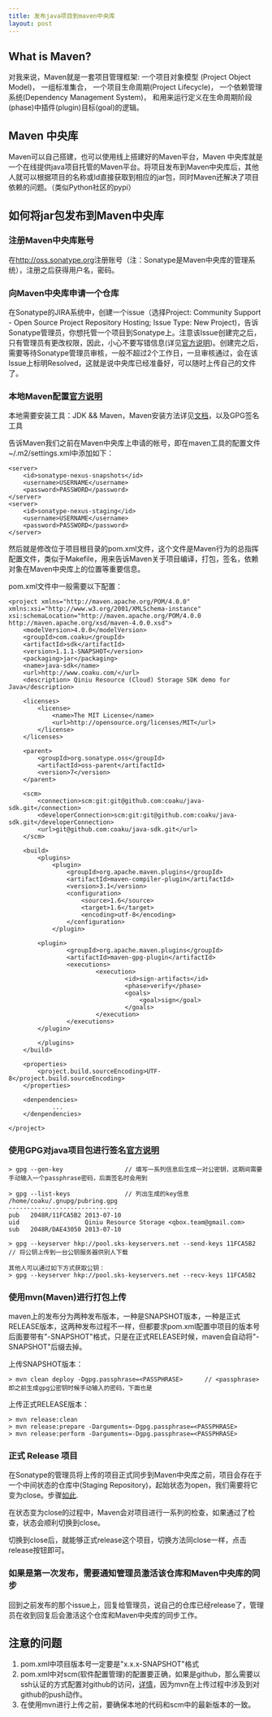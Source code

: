 ```yaml
---
title: 发布java项目到maven中央库
layout: post
---
```


## What is Maven?
对我来说，Maven就是一套项目管理框架:
	一个项目对象模型 (Project Object Model)，
	一组标准集合，
	一个项目生命周期(Project Lifecycle)，
	一个依赖管理系统(Dependency Management System)，
	和用来运行定义在生命周期阶段(phase)中插件(plugin)目标(goal)的逻辑。

## Maven 中央库
Maven可以自己搭建，也可以使用线上搭建好的Maven平台，Maven 中央库就是一个在线提供java项目托管的Maven平台。将项目发布到Maven中央库后，其他人就可以根据项目的名称或Id直接获取到相应的jar包，同时Maven还解决了项目依赖的问题。（类似Python社区的pypi）

## 如何将jar包发布到Maven中央库

### 注册Maven中央库账号
在<http://oss.sonatype.org>注册账号（注：Sonatype是Maven中央库的管理系统），注册之后获得用户名，密码。

### 向Maven中央库申请一个仓库
在Sonatype的JIRA系统中，创建一个issue（选择Project: Community Support - Open Source Project Repository Hosting; Issue Type: New Project)，告诉Sonatype管理员，你想托管一个项目到Sonatype上。注意该Issue创建完之后，只有管理员有更改权限，因此，小心不要写错信息(详见[官方说明](https://docs.sonatype.org/display/Repository/Sonatype+OSS+Maven+Repository+Usage+Guide))。创建完之后，需要等待Sonatype管理员审核，一般不超过2个工作日，一旦审核通过，会在该Issue上标明Resolved，这就是说中央库已经准备好，可以随时上传自己的文件了。 

### 本地Maven配置[官方说明](https://docs.sonatype.org/display/Repository/Sonatype+OSS+Maven+Repository+Usage+Guide)
本地需要安装工具：JDK && Maven，Maven安装方法详见[文档](http://coaku.qiniudn.com/maven_guide.pdf)，以及GPG签名工具

告诉Maven我们之前在Maven中央库上申请的帐号，即在maven工具的配置文件~/.m2/settings.xml中添加如下：

    <server>
        <id>sonatype-nexus-snapshots</id>
        <username>USERNAME</username>
        <password>PASSWORD</password>
    </server>
    <server>
        <id>sonatype-nexus-staging</id>
        <username>USERNAME</username>
        <password>PASSWORD</password>
    </server>

然后就是修改位于项目根目录的pom.xml文件，这个文件是Maven行为的总指挥配置文件，类似于Makefile，用来告诉Maven关于项目编译，打包，签名，依赖对象在Maven中央库上的位置等重要信息。

pom.xml文件中一般需要以下配置：

    <project xmlns="http://maven.apache.org/POM/4.0.0" xmlns:xsi="http://www.w3.org/2001/XMLSchema-instance" xsi:schemaLocation="http://maven.apache.org/POM/4.0.0 http://maven.apache.org/xsd/maven-4.0.0.xsd">
	    <modelVersion>4.0.0</modelVersion>
        <groupId>com.coaku</groupId>
        <artifactId>sdk</artifactId>
        <version>1.1.1-SNAPSHOT</version>
        <packaging>jar</packaging>
        <name>java-sdk</name>
        <url>http://www.coaku.com/</url>
        <description> Qiniu Resource (Cloud) Storage SDK demo for Java</description>

        <licenses>
            <license>
                <name>The MIT License</name>
                <url>http://opensource.org/licenses/MIT</url>
            </license>
        </licenses>
        
        <parent>
            <groupId>org.sonatype.oss</groupId>
            <artifactId>oss-parent</artifactId>
            <version>7</version>
        </parent>
        
        <scm>
            <connection>scm:git:git@github.com:coaku/java-sdk.git</connection>
            <developerConnection>scm:git:git@github.com:coaku/java-sdk.git</developerConnection>
            <url>git@github.com:coaku/java-sdk.git</url>
        </scm>
        
        <build>
            <plugins>
                <plugin>
                    <groupId>org.apache.maven.plugins</groupId>
                    <artifactId>maven-compiler-plugin</artifactId>
                    <version>3.1</version>
                    <configuration>
                        <source>1.6</source>
                        <target>1.6</target>
                        <encoding>utf-8</encoding>
                    </configuration>
                </plugin>
            
            <plugin>
                    <groupId>org.apache.maven.plugins</groupId>
                    <artifactId>maven-gpg-plugin</artifactId>
                    <executions>
                            <execution>
                                    <id>sign-artifacts</id>
                                    <phase>verify</phase>
                                    <goals>
                                        <goal>sign</goal>
                                    </goals>
                            </execution>
                    </executions>
            </plugin>
            
            </plugins>
	    </build>

        <properties>
            <project.build.sourceEncoding>UTF-8</project.build.sourceEncoding>
        </properties>

        <denpendencies>
                ...
        </denpendencies>
    
    </project>


### 使用GPG对java项目包进行签名[官方说明](https://docs.sonatype.org/display/Repository/How+To+Generate+PGP+Signatures+With+Maven)

    > gpg --gen-key                 // 填写一系列信息后生成一对公密钥，这期间需要手动输入一个passphrase密码，后面签名时会用到

    > gpg --list-keys               // 列出生成的key信息
    /home/coaku/.gnupg/pubring.gpg
    ------------------------------
    pub   2048R/11FCA5B2 2013-07-10
    uid                  Qiniu Resource Storage <qbox.team@gmail.com>
    sub   2048R/DAE43050 2013-07-10

    > gpg --keyserver hkp://pool.sks-keyservers.net --send-keys 11FCA5B2    // 将公钥上传到一台公钥服务器供别人下载

    其他人可以通过如下方式获取公钥：
    > gpg --keyserver hkp://pool.sks-keyservers.net --recv-keys 11FCA5B2

### 使用mvn(Maven)进行打包上传
maven上的发布分为两种发布版本，一种是SNAPSHOT版本，一种是正式RELEASE版本，这两种发布过程不一样，但都要求pom.xml配置中项目的版本号后面要带有"-SNAPSHOT"格式，只是在正式RELEASE时候，maven会自动将"-SNAPSHOT"后缀去掉。

上传SNAPSHOT版本：

    > mvn clean deploy -Dgpg.passphrase=<PASSPHRASE>      // <passphrase>即之前生成gpg公密钥时候手动输入的密码，下面也是

上传正式RELEASE版本：

    > mvn release:clean
    > mvn release:prepare -Darguments=-Dgpg.passphrase=<PASSPHRASE>
    > mvn release:perform -Darguments=-Dgpg.passphrase=<PASSPHRASE>

### 正式 Release 项目
在Sonatype的管理员将上传的项目正式同步到Maven中央库之前，项目会存在于一个中间状态的仓库中(Staging Repository)，起始状态为open，我们需要将它变为close。步骤[如此](https://docs.sonatype.org/display/Repository/Sonatype+OSS+Maven+Repository+Usage+Guide#SonatypeOSSMavenRepositoryUsageGuide-8a.ReleaseIt).

在状态变为close的过程中，Maven会对项目进行一系列的检查，如果通过了检查，状态会顺利切换到close。

切换到close后，就能够正式release这个项目，切换方法同close一样，点击release按钮即可。

### 如果是第一次发布，需要通知管理员激活该仓库和Maven中央库的同步
回到之前发布的那个issue上，回复给管理员，说自己的仓库已经release了，管理员在收到回复后会激活这个仓库和Maven中央库的同步工作。


## 注意的问题

1. pom.xml中项目版本号一定要是"x.x.x-SNAPSHOT"格式
2. pom.xml中对scm(软件配置管理)的配置要正确，如果是github，那么需要以ssh认证的方式配置对github的访问，[详情](https://help.github.com/articles/generating-ssh-keys)，因为mvn在上传过程中涉及到对github的push动作。
3. 在使用mvn进行上传之前，要确保本地的代码和scm中的最新版本的一致。
